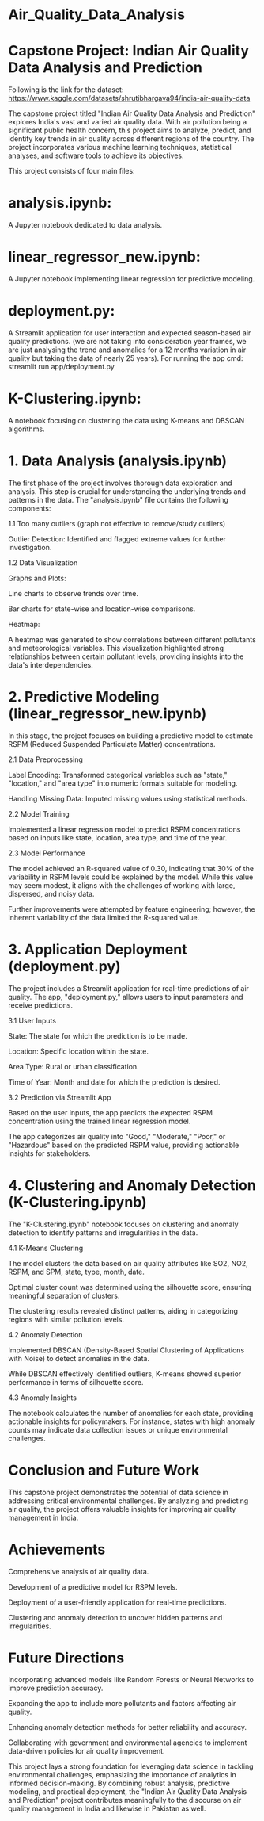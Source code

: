 # Air_Quality_Data_Analysis
# Capstone Project: Indian Air Quality Data Analysis and Prediction



Following is the link for the dataset: https://www.kaggle.com/datasets/shrutibhargava94/india-air-quality-data

The capstone project titled "Indian Air Quality Data Analysis and Prediction" explores India's vast and varied air quality data. With air pollution being a significant public health concern, this project aims to analyze, predict, and identify key trends in air quality across different regions of the country. The project incorporates various machine learning techniques, statistical analyses, and software tools to achieve its objectives.

This project consists of four main files:


# analysis.ipynb:
A Jupyter notebook dedicated to data analysis.


# linear_regressor_new.ipynb: 
A Jupyter notebook implementing linear regression for predictive modeling.


# deployment.py: 
A Streamlit application for user interaction and expected season-based air quality predictions. (we are not taking into consideration year frames, we are just analysing the trend and anomalies for a 12 months variation in air quality but taking the data of nearly 25 years).
For running the app cmd: streamlit run app/deployment.py

# K-Clustering.ipynb: 
A notebook focusing on clustering the data using K-means and DBSCAN algorithms.



# 1. Data Analysis (analysis.ipynb)

The first phase of the project involves thorough data exploration and analysis. This step is crucial for understanding the underlying trends and patterns in the data. The "analysis.ipynb" file contains the following components:

1.1 Too many outliers (graph not effective to remove/study outliers)

Outlier Detection: Identified and flagged extreme values for further investigation.

1.2 Data Visualization

Graphs and Plots:

Line charts to observe trends over time.

Bar charts for state-wise and location-wise comparisons.

Heatmap:

A heatmap was generated to show correlations between different pollutants and meteorological variables. This visualization highlighted strong relationships between certain pollutant levels, providing insights into the data's interdependencies.




# 2. Predictive Modeling (linear_regressor_new.ipynb)

In this stage, the project focuses on building a predictive model to estimate RSPM (Reduced Suspended Particulate Matter) concentrations.

2.1 Data Preprocessing

Label Encoding: Transformed categorical variables such as "state," "location," and "area type" into numeric formats suitable for modeling.

Handling Missing Data: Imputed missing values using statistical methods.

2.2 Model Training

Implemented a linear regression model to predict RSPM concentrations based on inputs like state, location, area type, and time of the year.

2.3 Model Performance

The model achieved an R-squared value of 0.30, indicating that 30% of the variability in RSPM levels could be explained by the model. While this value may seem modest, it aligns with the challenges of working with large, dispersed, and noisy data.

Further improvements were attempted by feature engineering; however, the inherent variability of the data limited the R-squared value.



# 3. Application Deployment (deployment.py)

The project includes a Streamlit application for real-time predictions of air quality. The app, "deployment.py," allows users to input parameters and receive predictions.

3.1 User Inputs

State: The state for which the prediction is to be made.

Location: Specific location within the state.

Area Type: Rural or urban classification.

Time of Year: Month and date for which the prediction is desired.

3.2 Prediction via Streamlit App

Based on the user inputs, the app predicts the expected RSPM concentration using the trained linear regression model.

The app categorizes air quality into "Good," "Moderate," "Poor," or "Hazardous" based on the predicted RSPM value, providing actionable insights for stakeholders.



# 4. Clustering and Anomaly Detection (K-Clustering.ipynb)

The "K-Clustering.ipynb" notebook focuses on clustering and anomaly detection to identify patterns and irregularities in the data.

4.1 K-Means Clustering

The model clusters the data based on air quality attributes like SO2, NO2, RSPM, and SPM, state, type, month, date.

Optimal cluster count was determined using the silhouette score, ensuring meaningful separation of clusters.

The clustering results revealed distinct patterns, aiding in categorizing regions with similar pollution levels.

4.2 Anomaly Detection

Implemented DBSCAN (Density-Based Spatial Clustering of Applications with Noise) to detect anomalies in the data.

While DBSCAN effectively identified outliers, K-means showed superior performance in terms of silhouette score.

4.3 Anomaly Insights

The notebook calculates the number of anomalies for each state, providing actionable insights for policymakers. For instance, states with high anomaly counts may indicate data collection issues or unique environmental challenges.



# Conclusion and Future Work

This capstone project demonstrates the potential of data science in addressing critical environmental challenges. By analyzing and predicting air quality, the project offers valuable insights for improving air quality management in India.


# Achievements

Comprehensive analysis of air quality data.

Development of a predictive model for RSPM levels.

Deployment of a user-friendly application for real-time predictions.

Clustering and anomaly detection to uncover hidden patterns and irregularities.



# Future Directions

Incorporating advanced models like Random Forests or Neural Networks to improve prediction accuracy.

Expanding the app to include more pollutants and factors affecting air quality.

Enhancing anomaly detection methods for better reliability and accuracy.

Collaborating with government and environmental agencies to implement data-driven policies for air quality improvement.

This project lays a strong foundation for leveraging data science in tackling environmental challenges, emphasizing the importance of analytics in informed decision-making. By combining robust analysis, predictive modeling, and practical deployment, the "Indian Air Quality Data Analysis and Prediction" project contributes meaningfully to the discourse on air quality management in India and likewise in Pakistan as well.

